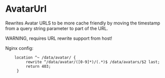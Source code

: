 # AvatarUrl

Rewrites Avatar URLS to be more cache friendly by moving the timestamp from a query string parameter to part of the URL. 

WARNING, requires URL rewrite support from host!

Nginx config:

```
    location ^~ /data/avatar/ {
         rewrite ^/data/avatar/([0-9]*)/(.*)$ /data/avatars/$2 last;
         return 403;
     }
```
